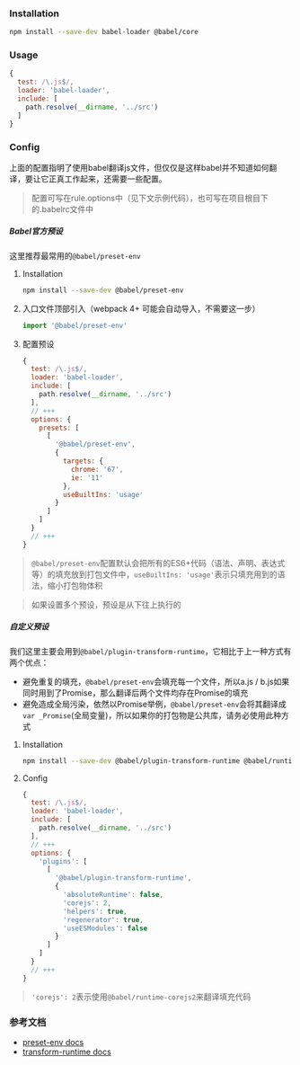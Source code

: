 ### Installation

```bash
npm install --save-dev babel-loader @babel/core
```

### Usage

```javascript
{
  test: /\.js$/,
  loader: 'babel-loader',
  include: [
    path.resolve(__dirname, '../src')
  ]
}
```


### Config

上面的配置指明了使用babel翻译js文件，但仅仅是这样babel并不知道如何翻译，要让它正真工作起来，还需要一些配置。

> 配置可写在rule.options中（见下文示例代码），也可写在项目根目下的.babelrc文件中

##### Babel官方预设

这里推荐最常用的`@babel/preset-env`

1. Installation 
    ```bash
    npm install --save-dev @babel/preset-env
    ```
2. 入口文件顶部引入（webpack 4+ 可能会自动导入，不需要这一步）
    ```javascript
    import '@babel/preset-env' 
    ```
3. 配置预设
    ```javascript
    {
      test: /\.js$/,
      loader: 'babel-loader',
      include: [
        path.resolve(__dirname, '../src')
      ],
      // +++
      options: {
        presets: [ 
          [
            '@babel/preset-env',
            {
              targets: {
                chrome: '67',
                ie: '11'
              },
              useBuiltIns: 'usage' 
            }
          ]
        ]
      }
      // +++
    }

    ```
> `@babel/preset-env`配置默认会把所有的ES6+代码（语法、声明、表达式等）的填充放到打包文件中，`useBuiltIns: 'usage'`表示只填充用到的语法，缩小打包物体积

> 如果设置多个预设，预设是从下往上执行的

##### 自定义预设

我们这里主要会用到`@babel/plugin-transform-runtime`，它相比于上一种方式有两个优点：
- 避免重复的填充，`@babel/preset-env`会填充每一个文件，所以a.js / b.js如果同时用到了Promise，那么翻译后两个文件均存在Promise的填充
- 避免造成全局污染，依然以Promise举例，`@babel/preset-env`会将其翻译成`var _Promise`(全局变量)，所以如果你的打包物是公共库，请务必使用此种方式

1. Installation
    ```bash
    npm install --save-dev @babel/plugin-transform-runtime @babel/runtime @babel/runtime-corejs2
    ```
2. Config
    ```javascript
    {
      test: /\.js$/,
      loader: 'babel-loader',
      include: [
        path.resolve(__dirname, '../src')
      ],
      // +++
      options: {
        'plugins': [
          [
            '@babel/plugin-transform-runtime',
            {
              'absoluteRuntime': false,
              'corejs': 2,
              'helpers': true,
              'regenerator': true,
              'useESModules': false
            }
          ]
        ]
      }
      // +++
    }
    ```

> `'corejs': 2`表示使用`@babel/runtime-corejs2`来翻译填充代码


### 参考文档

- [preset-env docs](https://www.babeljs.cn/docs/babel-preset-env)
- [transform-runtime docs](https://www.babeljs.cn/docs/babel-plugin-transform-runtime)
